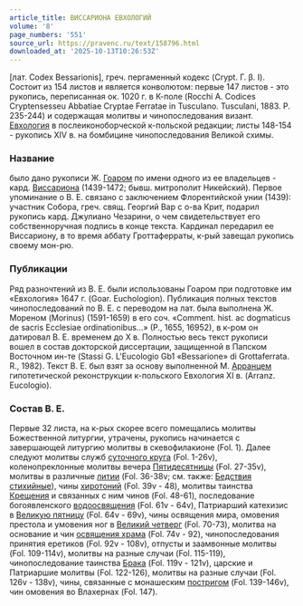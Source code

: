 ```yaml
---
article_title: ВИССАРИОНА ЕВХОЛОГИЙ
volume: '8'
page_numbers: '551'
source_url: https://pravenc.ru/text/158796.html
downloaded_at: '2025-10-13T10:26:53Z'
---
```


[лат. Codex Bessarionis], греч. пергаменный кодекс (Crypt. Γ. β. I). Состоит из 154 листов и является конволютом: первые 147 листов - это рукопись, переписанная ок. 1020 г. в К-поле (Rocchi A. Codices Cryptensesseu Abbatiae Cryptae Ferratae in Tusculano. Tusculani, 1883. P. 235-244) и содержащая молитвы и чинопоследования визант. [Евхология](https://pravenc.ru/text/Евхология.html) в послеиконоборческой к-польской редакции; листы 148-154 - рукопись XIV в. на бомбицине чинопоследования Великой схимы.

### Название

было дано рукописи Ж. [Гоаром](https://pravenc.ru/text/Гоаром.html) по имени одного из ее владельцев - кард. [Виссариона](https://pravenc.ru/text/Виссарион.html) (1439-1472; бывш. митрополит Никейский). Первое упоминание о В. Е. связано с заключением Флорентийской унии (1439): участник Собора, греч. свящ. Георгий Вар с о-ва Крит, подарил рукопись кард. Джулиано Чезарини, о чем свидетельствует его собственноручная подпись в конце текста. Кардинал передарил ее Виссариону, в то время аббату Гроттаферраты, к-рый завещал рукопись своему мон-рю.

### Публикации

Ряд разночтений из В. Е. были использованы Гоаром при подготовке им «Евхология» 1647 г. (Goar. Euchologion). Публикация полных текстов чинопоследований по В. Е. с переводом на лат. была выполнена Ж. Мореном (Morinus) (1591-1659) в его соч. «Comment. hist. ac dogmaticus de sacris Ecclesiae ordinationibus...» (P., 1655, 16952), в к-ром он датировал В. Е. временем до X в. Полностью весь текст рукописи вошел в состав докторской диссертации, защищенной в Папском Восточном ин-те (Stassi G. L'Eucologio Gb1 «Bessarione» di Grottaferrata. R., 1982). Текст В. Е. был взят за основу выполненной М. [Арранцем](https://pravenc.ru/text/Арранцем.html) гипотетической реконструкции к-польского Евхология XI в. (Arranz. Eucologio).

### Состав В. Е.

Первые 32 листа, на к-рых скорее всего помещались молитвы Божественной литургии, утрачены, рукопись начинается с завершающей литургию молитвы в скевофилакионе (Fol. 1). Далее следуют молитвы служб [суточного круга](<https://pravenc.ru/text/суточного круга.html>) (Fol. 1-26v), коленопреклонные молитвы вечера [Пятидесятницы](https://pravenc.ru/text/Пятидесятницы.html) (Fol. 27-35v), молитвы в различные [литии](https://pravenc.ru/text/литии.html) (Fol. 36-38v; см. также: [Бедствия стихийные](<https://pravenc.ru/text/Бедствия стихийные.html>)), чины [хиротоний](https://pravenc.ru/text/хиротоний.html) (Fol. 39v - 48), молитвы таинства [Крещения](https://pravenc.ru/text/Крещения.html) и связанных с ним чинов (Fol. 48-61), последование богоявленского [водоосвящения](https://pravenc.ru/text/водоосвящения.html) (Fol. 61v - 64v), Патриарший катехизис в [Великую пятницу](<https://pravenc.ru/text/Великую пятницу.html>) (Fol. 64v - 69v), чины освящения мира, омовения престола и умовения ног в [Великий четверг](<https://pravenc.ru/text/Великий четверг.html>) (Fol. 70-73), молитва на основание и чин [освящения храма](<https://pravenc.ru/text/освящения храма.html>) (Fol. 74v - 92), чинопоследования принятия еретиков (Fol. 92v - 108v), отпусты и заамвонные молитвы (Fol. 109-114v), молитвы на разные случаи (Fol. 115-119), чинопоследование таинства [Брака](https://pravenc.ru/text/Брак.html) (Fol. 119v - 121v), царские и Патриаршие молитвы (Fol. 122-126), молитвы на разные случаи (Fol. 126v - 138v), чины, связанные с монашеским [постригом](https://pravenc.ru/text/постригом.html) (Fol. 139-146v), чин омовения во Влахернах (Fol. 147).
